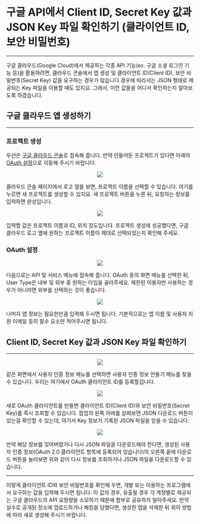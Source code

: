 # 구글 API에서 Client ID, Secret Key 값과 JSON Key 파일 확인하기 (클라이언트 ID, 보안 비밀번호)

---

구글 클라우드(Google Cloud)에서 제공하는 각종 API 기능(ex. 구글 소셜 로그인 기능 등)을 활용하려면, 클라우드 콘솔에서 앱 생성 및 클라이언트 ID(Client ID), 보안 비밀번호(Secret Key) 값을 요구하는 경우가 많습니다.경우에 따라서는 JSON 형태로 제공되는 Key 파일을 이용할 때도 있지요. 그래서, 이런 값들을 어디서 확인하는지 알아보도록 하겠습니다.

## 구글 클라우드 앱 생성하기

---

### 프로젝트 생성

우선은 [구글 클라우드 콘솔](https://console.cloud.google.com/)로 접속해 줍니다. 만약 만들어둔 프로젝트가 있다면 아래의 [OAuth 설정](#OAuth-%EC%84%A4%EC%A0%95)으로 이동해 주시기 바랍니다.

<center><img src="./image/gccid_1.webp"></center>

클라우드 콘솔 페이지에서 로고 옆을 보면, 프로젝트 이름을 선택할 수 있습니다. 여기를 누르면 새 프로젝트를 생성할 수 있지요. 새 프로젝트 버튼을 누른 뒤, 요청하는 정보를 입력하면 완성입니다.

<center><img src="./image/gccid_2.webp"></center>

입력할 값은 프로젝트 이름과 ID, 위치 정도입니다. 프로젝트 생성에 성공했다면, 구글 클라우드 로고 옆에 원하는 프로젝트 이름이 제대로 선택되었는지 확인해 주세요.

### OAuth 설정

<center><img src="./image/gccid_3.webp"></center>

다음으로는 API 및 서비스 메뉴에 접속해 줍니다. OAuth 동의 화면 메뉴를 선택한 뒤, User Type은 내부 및 외부 중 원하는 타입을 골라주세요. 제한된 이용자만 사용하는 경우가 아니라면 외부를 선택하는 것이 좋습니다.

<center><img src="./image/gccid_4.webp"></center>

나머지 앱 정보는 필요한만큼 입력해 두시면 됩니다. 기본적으로는 앱 이름 및 사용자 지원 이메일 등의 필수 요소만 적어주시면 됩니다.

## Client ID, Secret Key 값과 JSON Key 파일 확인하기

---

<center><img src="./image/gccid_5.webp"></center>

같은 화면에서 사용자 인증 정보 메뉴를 선택하면 사용자 인증 정보 만들기 메뉴를 찾을 수 있습니다. 우리는 여기에서 OAuth 클라이언트 ID를 등록할겁니다.

<center><img src="./image/gccid_6.webp"></center>

새로 OAuth 클라이언트를 만들면 클라이언트 ID(Client ID)와 보안 비밀번호(Secret Key)를 즉시 조회할 수 있습니다. 팝업의 왼쪽 아래를 살펴보면 JSON 다운로드 버튼이 있는걸 확인할 수 있는데, 여기서 Key 정보가 기록된 JSON 파일을 얻을 수 있습니다.

<center><img src="./image/gccid_7.webp"></center>

만약 해당 정보를 잊어버렸거나 다시 JSON 파일을 다운로드해야 한다면, 생성된 사용자 인증 정보(OAuth 2.0 클라이언트 항목에 등록되어 있습니다)의 오른쪽 끝에 다운로드 버튼을 눌러보면 위와 같이 다시 정보를 조회하거나 JSON 파일을 다운로드할 수 있습니다.

---

이렇게 클라이언트 ID와 보안 비밀번호를 확인해 두면, 개발 또는 이용하는 프로그램에서 요구하는 값을 입력해 두시면 됩니다. 이 값의 경우, 유출될 경우 각 계정별로 제공되는 구글 클라우드의 API 요청량을 소모하기 때문에 함부로 공유하지 말아주세요. 만약 실수로 공개된 장소에 업로드하거나 해킹을 당했다면, 생성한 앱을 삭제한 뒤 위의 방법에 따라 새로 생성해 주시기 바랍니다.
